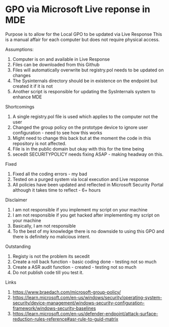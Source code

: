 # GPO via Microsoft Live reponse in MDE

Purpose is to allow for the Local GPO to be updated via Live Response
This is a manual affair for each computer but does not require physical access.

Assumptions:

1.  Computer is on and available in Live Response
2.  Files can be downloaded from this Github
3.  Files will automatically overwrite but registry.pol needs to be updated on changes
4.  The Sysinternals directory should be in existence on the endpoint but created it if it is not
5.  Another script is responsible for updating the SysInternals system to enhance MDE

Shortcomings

1.  A single registry.pol file is used which applies to the computer not the user
2.  Changed the group policy on the prototype device to ignore user configuration - need to see how this works
3.  Might need to change this back but at the moment the code in this repository is not affected.
4.  File is in the public domain but okay with this for the time being
5.  secedit SECURITYPOLICY needs fixing ASAP - making headway on this.


Fixed

1.  Fixed all the coding errors - my bad
2.  Tested on a purged system via local execution and Live response
3.  All policies have been updated and reflected in Microsoft Security Portal although it takes time to reflect - 6+ hours


Disclaimer

1.  I am not responsible if you implement my script on your machine
2.  I am not responsible if you get hacked after implementing my script on your machine
3.  Basically, I am not responsible
4.  To the best of my knowledge there is no downside to using this GPO and there is definitely no malicious intent.


Outstanding

1.  Registy is not the problem its secedit
2.  Create a roll back function - basic coding done - testing not so much
3.  Create a ASR audit function - created - testing not so much
4.  Do not publish code till you test it.


Links

1. https://www.braedach.com/microsoft-group-policy/
2. https://learn.microsoft.com/en-us/windows/security/operating-system-security/device-management/windows-security-configuration-framework/windows-security-baselines
3. https://learn.microsoft.com/en-us/defender-endpoint/attack-surface-reduction-rules-reference#asr-rule-to-guid-matrix


